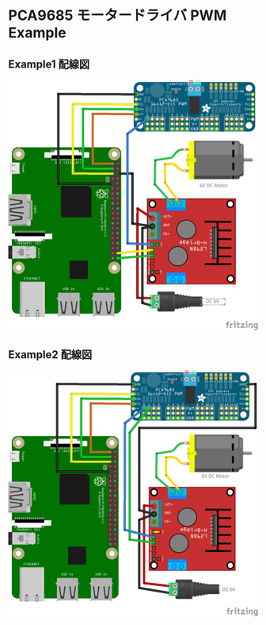 # PCA9685 モータードライバ PWM Example

## Example1 配線図

![配線図1](./schematic1.png "schematic")

## Example2 配線図

![配線図2](./schematic2.png "schematic")
